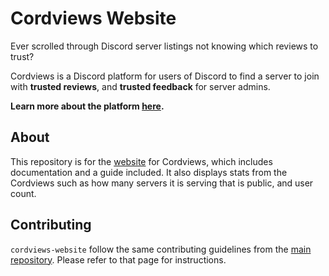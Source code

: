 # Cordviews Website
Ever scrolled through Discord server listings not knowing which reviews to trust?

Cordviews is a Discord platform for users of Discord to find a server to join with **trusted reviews**, and **trusted feedback** for server admins.

**Learn more about the platform [here](https://github.com/cordviews/cordviews).**

## About
This repository is for the [website](https://www.cordviews.tk) for Cordviews, which includes documentation and a guide included. It also displays stats from the Cordviews such as how many servers it is serving that is public, and user count.

## Contributing
`cordviews-website` follow the same contributing guidelines from the [main repository](https://github.com/cordviews/cordviews). Please refer to that page for instructions.
